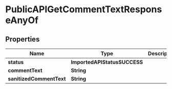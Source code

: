 

# PublicAPIGetCommentTextResponseAnyOf


## Properties

| Name | Type | Description | Notes |
|------------ | ------------- | ------------- | -------------|
|**status** | **ImportedAPIStatusSUCCESS** |  |  |
|**commentText** | **String** |  |  |
|**sanitizedCommentText** | **String** |  |  |



